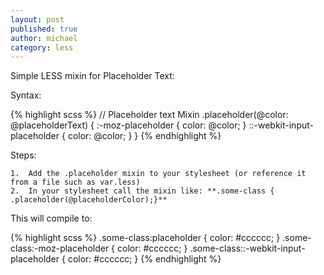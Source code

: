 ```yaml
---
layout: post
published: true
author: michael
category: less
---
```


Simple LESS mixin for Placeholder Text:

Syntax:

{% highlight scss %}
   // Placeholder text Mixin
	.placeholder(@color: @placeholderText) {
  			:-moz-placeholder {
    		color: @color;
  		}
  		::-webkit-input-placeholder {
    		color: @color;
  		}
	}
{% endhighlight %}

Steps:

    1.  Add the .placeholder mixin to your stylesheet (or reference it from a file such as var.less)
    2.  In your stylesheet call the mixin like: **.some-class { .placeholder(@placeholderColor);}**
    
This will compile to: 
    
{% highlight scss %}
              .some-class:placeholder {
                color: #cccccc;
              }
              .some-class:-moz-placeholder {
                color: #cccccc;
              }
              .some-class::-webkit-input-placeholder {
                color: #cccccc;
              }
{% endhighlight %}